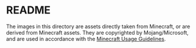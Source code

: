 # README

The images in this directory are assets directly taken from Minecraft, or are derived from Minecraft
assets. They are copyrighted by Mojang/Microsoft, and are used in accordance with the
[Minecraft Usage Guidelines](https://www.minecraft.net/en-us/usage-guidelines).


